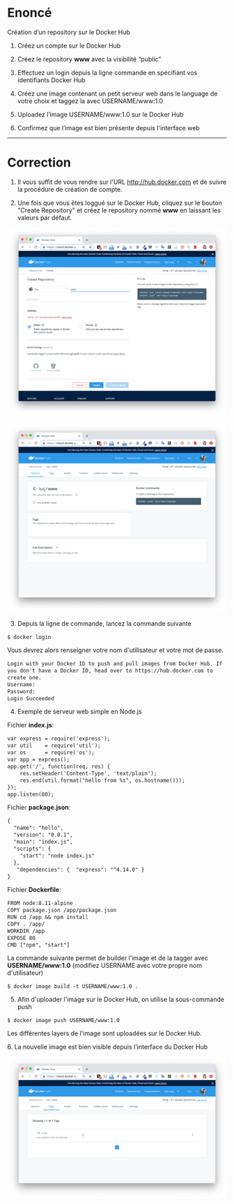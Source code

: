# Enoncé

Création d’un repository sur le Docker Hub

1. Créez un compte sur le Docker Hub

2. Créez le repository **www** avec la visibilité “public”

3. Effectuez un login depuis la ligne commande en spécifiant vos identifiants Docker Hub

4. Créez une image contenant un petit serveur web dans le language de votre choix et taggez la avec USERNAME/www:1.0

5. Uploadez l’image USERNAME/www:1.0 sur le Docker Hub

6. Confirmez que l’image est bien présente depuis l'interface web

---

# Correction

1. Il vous suffit de vous rendre sur l'URL http://hub.docker.com et de suivre la procédure de création de compte.

2. Une fois que vous êtes loggué sur le Docker Hub, cliquez sur le bouton "Create Repository" et créez le repository nommé **www** en laissant les valeurs par défaut.

![repo1](./images/repo1.png)

![repo2](./images/repo2.png)

3. Depuis la ligne de commande, lancez la commande suivante

```
$ docker login
```

Vous devrez alors renseigner votre nom d'utilisateur et votre mot de passe.

```
Login with your Docker ID to push and pull images from Docker Hub. If you don't have a Docker ID, head over to https://hub.docker.com to create one.
Username:
Password:
Login Succeeded
```

4. Exemple de serveur web simple en Node.js

Fichier **index.js**:

```
var express = require('express');
var util    = require('util');
var os      = require('os');
var app = express();
app.get('/', function(req, res) {
    res.setHeader('Content-Type', 'text/plain');
    res.end(util.format("hello from %s", os.hostname()));
});
app.listen(80);
```

Fichier **package.json**:
```
{
  "name": "hello",
  "version": "0.0.1",
  "main": "index.js",
  "scripts": {
    "start": "node index.js"
  },
   "dependencies": {  "express": "^4.14.0" }
}
```

Fichier **Dockerfile**:
```
FROM node:8.11-alpine
COPY package.json /app/package.json
RUN cd /app && npm install
COPY . /app/
WORKDIR /app
EXPOSE 80
CMD ["npm", "start"]
```

La commande suivante permet de builder l'image et de la tagger avec **USERNAME/www:1.0**
(modifiez USERNAME avec votre propre nom d'utilisateur)

```
$ docker image build -t USERNAME/www:1.0 . 
```

5. Afin d'uploader l'image sur le Docker Hub, on utilise la sous-commande push

```
$ docker image push USERNAME/www:1.0
```

Les différentes layers de l'image sont uploadées sur le Docker Hub.

6. La nouvelle image est bien visible depuis l'interface du Docker Hub

![repo3](./images/repo3.png)
